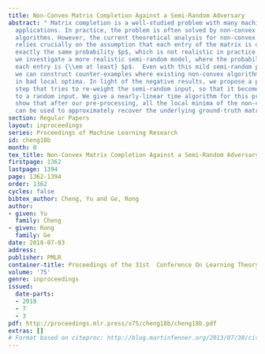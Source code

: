 ```yaml
---
title: Non-Convex Matrix Completion Against a Semi-Random Adversary
abstract: " Matrix completion is a well-studied problem with many machine learning
  applications. In practice, the problem is often solved by non-convex optimization
  algorithms. However, the current theoretical analysis for non-convex algorithms
  relies crucially on the assumption that each entry of the matrix is observed with
  exactly the same probability $p$, which is not realistic in practice. In this paper,
  we investigate a more realistic semi-random model, where the probability of observing
  each entry is {\\em at least} $p$.  Even with this mild semi-random perturbation,
  we can construct counter-examples where existing non-convex algorithms get stuck
  in bad local optima. In light of the negative results, we propose a pre-processing
  step that tries to re-weight the semi-random input, so that it becomes “similar”
  to a random input. We give a nearly-linear time algorithm for this problem, and
  show that after our pre-processing, all the local minima of the non-convex objective
  can be used to approximately recover the underlying ground-truth matrix. "
section: Regular Papers
layout: inproceedings
series: Proceedings of Machine Learning Research
id: cheng18b
month: 0
tex_title: Non-Convex Matrix Completion Against a Semi-Random Adversary
firstpage: 1362
lastpage: 1394
page: 1362-1394
order: 1362
cycles: false
bibtex_author: Cheng, Yu and Ge, Rong
author:
- given: Yu
  family: Cheng
- given: Rong
  family: Ge
date: 2018-07-03
address: 
publisher: PMLR
container-title: Proceedings of the 31st  Conference On Learning Theory
volume: '75'
genre: inproceedings
issued:
  date-parts:
  - 2018
  - 7
  - 3
pdf: http://proceedings.mlr.press/v75/cheng18b/cheng18b.pdf
extras: []
# Format based on citeproc: http://blog.martinfenner.org/2013/07/30/citeproc-yaml-for-bibliographies/
---
```

